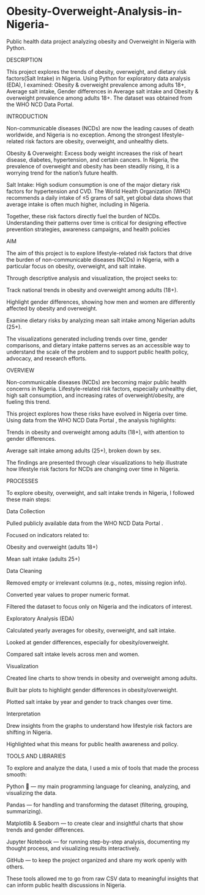 # Obesity-Overweight-Analysis-in-Nigeria-
Public health data project analyzing obesity and Overweight in Nigeria with Python.

DESCRIPTION 

This project explores the trends of obesity, overweight, and dietary risk factors(Salt Intake) in Nigeria.
Using Python for exploratory data analysis (EDA), I examined:
Obesity & overweight prevalence among adults 18+,
Average salt intake,
Gender differences in Average salt intake and  Obesity & overweight prevalence among adults 18+.
The dataset was obtained from the WHO NCD Data Portal.

INTRODUCTION

Non-communicable diseases (NCDs) are now the leading causes of death worldwide, and Nigeria is no exception. Among the strongest lifestyle-related risk factors are obesity, overweight, and unhealthy diets.

Obesity & Overweight: Excess body weight increases the risk of heart disease, diabetes, hypertension, and certain cancers. In Nigeria, the prevalence of overweight and obesity has been steadily rising, it is a worrying trend for the nation’s future health.

Salt Intake: High sodium consumption is one of the major dietary risk factors for hypertension and CVD. The World Health Organization (WHO) recommends a daily intake of ≤5 grams of salt, yet global data shows that average intake is often much higher, including in Nigeria.

Together, these risk factors directly fuel the burden of NCDs. Understanding their patterns over time is critical for designing effective prevention strategies, awareness campaigns, and health policies

AIM

The aim of this project is to explore lifestyle-related risk factors that drive the burden of non-communicable diseases (NCDs) in Nigeria, with a particular focus on obesity, overweight, and salt intake.

Through descriptive analysis and visualization, the project seeks to:

Track national trends in obesity and overweight among adults (18+).

Highlight gender differences, showing how men and women are differently affected by obesity and overweight.

Examine dietary risks by analyzing mean salt intake among Nigerian adults (25+).

The visualizations generated including trends over time, gender comparisons, and dietary intake patterns serves as an accessible way to understand the scale of the problem and to support public health policy, advocacy, and research efforts.

OVERVIEW

Non-communicable diseases (NCDs) are becoming major public health concerns in Nigeria. Lifestyle-related risk factors, especially unhealthy diet, high salt consumption, and increasing rates of overweight/obesity, are fueling this trend.

This project explores how these risks have evolved in Nigeria over time. Using data from the WHO NCD Data Portal
, the analysis highlights:

Trends in obesity and overweight among adults (18+), with attention to gender differences.

Average salt intake among adults (25+), broken down by sex.

The findings are presented through clear visualizations to help illustrate how lifestyle risk factors for NCDs are changing over time in Nigeria.

PROCESSES

To explore obesity, overweight, and salt intake trends in Nigeria, I followed these main steps:

Data Collection

Pulled publicly available data from the WHO NCD Data Portal
.

Focused on indicators related to:

Obesity and overweight (adults 18+)

Mean salt intake (adults 25+)

Data Cleaning

Removed empty or irrelevant columns (e.g., notes, missing region info).

Converted year values to proper numeric format.

Filtered the dataset to focus only on Nigeria and the indicators of interest.

Exploratory Analysis (EDA)

Calculated yearly averages for obesity, overweight, and salt intake.

Looked at gender differences, especially for obesity/overweight.

Compared salt intake levels across men and women.

Visualization

Created line charts to show trends in obesity and overweight among adults.

Built bar plots to highlight gender differences in obesity/overweight.

Plotted salt intake by year and gender to track changes over time.

Interpretation

Drew insights from the graphs to understand how lifestyle risk factors are shifting in Nigeria.

Highlighted what this means for public health awareness and policy.

TOOLS AND LIBRARIES

To explore and analyze the data, I used a mix of tools that made the process smooth:

Python 🐍 — my main programming language for cleaning, analyzing, and visualizing the data.

Pandas — for handling and transforming the dataset (filtering, grouping, summarizing).

Matplotlib & Seaborn — to create clear and insightful charts that show trends and gender differences.

Jupyter Notebook — for running step-by-step analysis, documenting my thought process, and visualizing results interactively.

GitHub — to keep the project organized and share my work openly with others.

These tools allowed me to go from raw CSV data to meaningful insights that can inform public health discussions in Nigeria.
